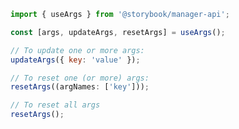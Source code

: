 <!-- TODO: Vet this example with CSF Factory -->

```js filename="my-addon/src/manager.js|ts" renderer="common" language="js"
import { useArgs } from '@storybook/manager-api';

const [args, updateArgs, resetArgs] = useArgs();

// To update one or more args:
updateArgs({ key: 'value' });

// To reset one (or more) args:
resetArgs((argNames: ['key']));

// To reset all args
resetArgs();
```
